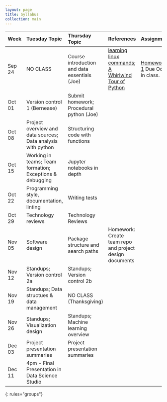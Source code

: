 ```yaml
---
layout: page
title: Syllabus
collection: main
---
```


| Week          | Tuesday Topic       | Thursday Topic     | References         | Assignment   |
|:--------------|:--------------------|:-------------------|:-------------------|:-------------|
|Sep 24 | NO CLASS | Course introduction and data essentials (Joe) | [learning linux commands](http://linuxcommand.org/lc3_learning_the_shell.php); [A Whirlwind Tour of Python](https://jakevdp.github.io/WhirlwindTourOfPython/) | [Homework 1](https://classroom.github.com/a/yiSZgFof) Due Oct 4 in class. |
|Oct 01  | Version control 1 (Bernease)                                                       | Submit homework; Procedural python (Joe) | |
|Oct 08  | Project overview and data sources; Data analysis with python            | Structuring code with functions | | |
|Oct 15  | Working in teams; Team formation; Exceptions & debugging                | Jupyter notebooks in depth | | |
|Oct 22  | Programming style, documentation, linting                               | Writing tests | |
|Oct 29  | Technology reviews                                                      | Technology Reviews | |
|Nov 05  | Software design                                                         | Package structure and search paths | Homework: Create team repo and project design documents|
|Nov 12  | Standups; Version control 2a                                            | Standups; Version control 2b | |
|Nov 19  | Standups; Data structues & data management                              | NO CLASS (Thanksgiving)
|Nov 26  | Standups; Visualization design                                          | Standups; Machine learning overview | |
|Dec 03  | Project presentation summaries                                          | Project presentation summaries  ||
|Dec 11  | 4pm - Final Presentation in Data Science Studio | ||
{: rules="groups"}
